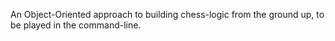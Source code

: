 An Object-Oriented approach to building chess-logic from the ground up, to be played in the command-line.

